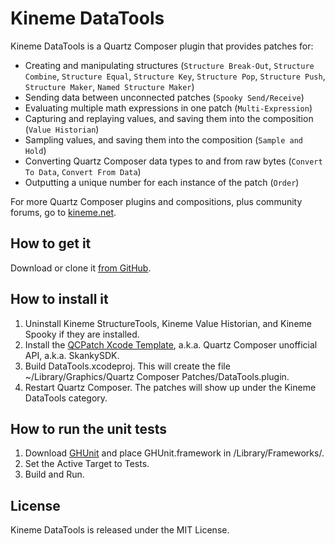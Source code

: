 # Kineme DataTools

Kineme DataTools is a Quartz Composer plugin that provides patches for: 

   - Creating and manipulating structures (`Structure Break-Out`, `Structure Combine`, `Structure Equal`, `Structure Key`, `Structure Pop`, `Structure Push`, `Structure Maker`, `Named Structure Maker`)
   - Sending data between unconnected patches (`Spooky Send/Receive`)
   - Evaluating multiple math expressions in one patch (`Multi-Expression`)
   - Capturing and replaying values, and saving them into the composition (`Value Historian`)
   - Sampling values, and saving them into the composition (`Sample and Hold`)
   - Converting Quartz Composer data types to and from raw bytes (`Convert To Data`, `Convert From Data`)
   - Outputting a unique number for each instance of the patch (`Order`)

For more Quartz Composer plugins and compositions, plus community forums, go to [kineme.net](http://kineme.net). 

## How to get it

Download or clone it [from GitHub](https://github.com/kineme/DataTools). 

## How to install it

   1. Uninstall Kineme StructureTools, Kineme Value Historian, and Kineme Spooky if they are installed. 
   2. Install the [QCPatch Xcode Template](https://github.com/kineme/QCPatchXcodeTemplate), a.k.a. Quartz Composer unofficial API, a.k.a. SkankySDK. 
   3. Build DataTools.xcodeproj. This will create the file ~/Library/Graphics/Quartz Composer Patches/DataTools.plugin. 
   4. Restart Quartz Composer. The patches will show up under the Kineme DataTools category. 

## How to run the unit tests

   1. Download [GHUnit](http://github.com/gabriel/gh-unit) and place GHUnit.framework in /Library/Frameworks/. 
   2. Set the Active Target to Tests. 
   3. Build and Run. 

## License

Kineme DataTools is released under the MIT License. 
